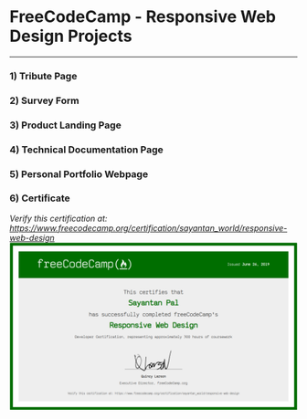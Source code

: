 
# FreeCodeCamp - Responsive Web Design Projects
---

### 1) Tribute Page
### 2) Survey Form
### 3) Product Landing Page
### 4) Technical Documentation Page
### 5) Personal Portfolio Webpage
### 6) Certificate
*Verify this certification at: https://www.freecodecamp.org/certification/sayantan_world/responsive-web-design*
![](https://github.com/Sayantan-world/FreeCodeCamp-Responsive-web-dev/blob/master/Certificate/freeCodeCamp-Responsive-web-dev.png?raw=true)
